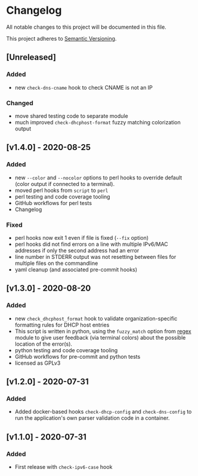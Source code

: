 # Changelog

All notable changes to this project will be documented in this file.

This project adheres to [Semantic Versioning](https://semver.org/spec/v2.0.0.html).

## [Unreleased]

### Added

- new `check-dns-cname` hook to check CNAME is not an IP

### Changed

- move shared testing code to separate module
- much improved `check-dhcphost-format` fuzzy matching colorization output

## [v1.4.0] - 2020-08-25

### Added

- new `--color` and `--nocolor` options to perl hooks to override default
  (color output if connected to a terminal).
- moved perl hooks from `script` to `perl`
- perl testing and code coverage tooling
- GitHub workflows for perl tests
- Changelog

### Fixed

- perl hooks now exit 1 even if file is fixed (`--fix` option)
- perl hooks did not find errors on a line with multiple IPv6/MAC addresses
  if only the second address had an error
- line number in STDERR output was not resetting between files for multiple files
  on the commandline
- yaml cleanup (and associated pre-commit hooks)

## [v1.3.0] - 2020-08-20

### Added

- new `check_dhcphost_format` hook to validate organization-specific formatting rules
  for DHCP host entries
- This script is written in python, using the `fuzzy_match` option from
  [regex](https://pypi.org/project/regex/) module to give user feedback
  (via terminal colors) about the possible location of the error(s).
- python testing and code coverage tooling
- GitHub workflows for pre-commit and python tests
- licensed as GPLv3

## [v1.2.0] - 2020-07-31

### Added

- Added docker-based hooks `check-dhcp-config` and `check-dns-config` to run
  the application's own parser validation code in a container.

## [v1.1.0] - 2020-07-31

### Added

- First release with `check-ipv6-case` hook
